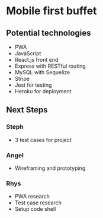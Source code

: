 # Mobile first buffet

## Potential technologies

* PWA
* JavaScript
* React.js front end
* Express with RESTful routing
* MySQL with Sequelize
* Stripe
* Jest for testing
* Heroku for deployment

## Next Steps

### Steph

* 3 test cases for project

### Angel

* Wireframing and prototyping

### Rhys

* PWA research
* Test case research
* Setup code shell